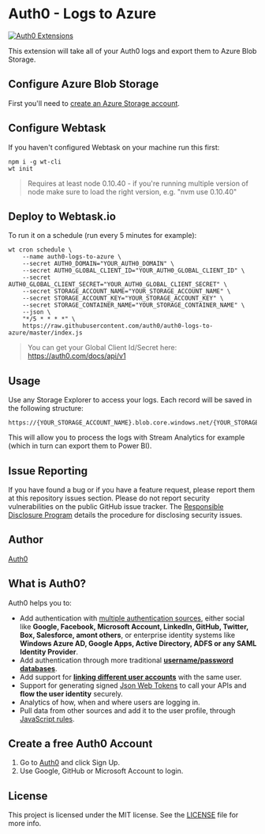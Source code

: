 # Auth0 - Logs to Azure

[![Auth0 Extensions](http://cdn.auth0.com/extensions/assets/badge.svg)](https://sandbox.it.auth0.com/api/run/auth0-extensions/extensions-badge?webtask_no_cache=1)

This extension will take all of your Auth0 logs and export them to Azure Blob Storage.

## Configure Azure Blob Storage

First you'll need to [create an Azure Storage account](https://portal.azure.com/#create/Microsoft.StorageAccount.1.0.0).

## Configure Webtask

If you haven't configured Webtask on your machine run this first:

```
npm i -g wt-cli
wt init
```

> Requires at least node 0.10.40 - if you're running multiple version of node make sure to load the right version, e.g. "nvm use 0.10.40"

## Deploy to Webtask.io

To run it on a schedule (run every 5 minutes for example):

```
wt cron schedule \
    --name auth0-logs-to-azure \
    --secret AUTH0_DOMAIN="YOUR_AUTH0_DOMAIN" \
    --secret AUTH0_GLOBAL_CLIENT_ID="YOUR_AUTH0_GLOBAL_CLIENT_ID" \
    --secret AUTH0_GLOBAL_CLIENT_SECRET="YOUR_AUTH0_GLOBAL_CLIENT_SECRET" \
    --secret STORAGE_ACCOUNT_NAME="YOUR_STORAGE_ACCOUNT_NAME" \
    --secret STORAGE_ACCOUNT_KEY="YOUR_STORAGE_ACCOUNT_KEY" \
    --secret STORAGE_CONTAINER_NAME="YOUR_STORAGE_CONTAINER_NAME" \
    --json \
    "*/5 * * * *" \
    https://raw.githubusercontent.com/auth0/auth0-logs-to-azure/master/index.js
```

> You can get your Global Client Id/Secret here: https://auth0.com/docs/api/v1

## Usage

Use any Storage Explorer to access your logs. Each record will be saved in the following structure:

```
https://{YOUR_STORAGE_ACCOUNT_NAME}.blob.core.windows.net/{YOUR_STORAGE_CONTAINER_NAME}/YYYY/MM/DD/HH/{LOG_ID}.json
```

This will allow you to process the logs with Stream Analytics for example (which in turn can export them to Power BI).

## Issue Reporting

If you have found a bug or if you have a feature request, please report them at this repository issues section. Please do not report security vulnerabilities on the public GitHub issue tracker. The [Responsible Disclosure Program](https://auth0.com/whitehat) details the procedure for disclosing security issues.

## Author

[Auth0](auth0.com)

## What is Auth0?

Auth0 helps you to:

* Add authentication with [multiple authentication sources](https://docs.auth0.com/identityproviders), either social like **Google, Facebook, Microsoft Account, LinkedIn, GitHub, Twitter, Box, Salesforce, amont others**, or enterprise identity systems like **Windows Azure AD, Google Apps, Active Directory, ADFS or any SAML Identity Provider**.
* Add authentication through more traditional **[username/password databases](https://docs.auth0.com/mysql-connection-tutorial)**.
* Add support for **[linking different user accounts](https://docs.auth0.com/link-accounts)** with the same user.
* Support for generating signed [Json Web Tokens](https://docs.auth0.com/jwt) to call your APIs and **flow the user identity** securely.
* Analytics of how, when and where users are logging in.
* Pull data from other sources and add it to the user profile, through [JavaScript rules](https://docs.auth0.com/rules).

## Create a free Auth0 Account

1. Go to [Auth0](https://auth0.com) and click Sign Up.
2. Use Google, GitHub or Microsoft Account to login.

## License

This project is licensed under the MIT license. See the [LICENSE](LICENSE) file for more info.
